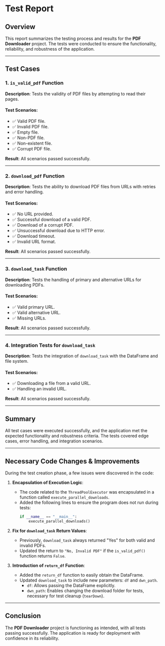 # Test Report

## Overview
This report summarizes the testing process and results for the **PDF Downloader** project. The tests were conducted to ensure the functionality, reliability, and robustness of the application.

---

## Test Cases

### 1. `is_valid_pdf` Function
**Description**: Tests the validity of PDF files by attempting to read their pages.

#### Test Scenarios:
- ✅ Valid PDF file.
- ✅ Invalid PDF file.
- ✅ Empty file.
- ✅ Non-PDF file.
- ✅ Non-existent file.
- ✅ Corrupt PDF file.

**Result**: All scenarios passed successfully.

---

### 2. `download_pdf` Function
**Description**: Tests the ability to download PDF files from URLs with retries and error handling.

#### Test Scenarios:
- ✅ No URL provided.
- ✅ Successful download of a valid PDF.
- ✅ Download of a corrupt PDF.
- ✅ Unsuccessful download due to HTTP error.
- ✅ Download timeout.
- ✅ Invalid URL format.

**Result**: All scenarios passed successfully.

---

### 3. `download_task` Function
**Description**: Tests the handling of primary and alternative URLs for downloading PDFs.

#### Test Scenarios:
- ✅ Valid primary URL.
- ✅ Valid alternative URL.
- ✅ Missing URLs.

**Result**: All scenarios passed successfully.

---

### 4. Integration Tests for `download_task`
**Description**: Tests the integration of `download_task` with the DataFrame and file system.

#### Test Scenarios:
- ✅ Downloading a file from a valid URL.
- ✅ Handling an invalid URL.

**Result**: All scenarios passed successfully.

---

## Summary
All test cases were executed successfully, and the application met the expected functionality and robustness criteria. The tests covered edge cases, error handling, and integration scenarios.

---

## Necessary Code Changes & Improvements
During the test creation phase, a few issues were discovered in the code:

1. **Encapsulation of Execution Logic**:
   - The code related to the `ThreadPoolExecutor` was encapsulated in a function called `execute_parallel_downloads`.
   - Added the following lines to ensure the program does not run during tests:
     ```python
     if __name__ == "__main__":
         execute_parallel_downloads()
     ```

2. **Fix for `download_task` Return Values**:
   - Previously, `download_task` always returned "Yes" for both valid and invalid PDFs.
   - Updated the return to `"No, Invalid PDF"` if the `is_valid_pdf()` function returns `False`.

3. **Introduction of `return_df` Function**:
   - Added the `return_df` function to easily obtain the DataFrame.
   - Updated `download_task` to include new parameters: `df` and `dwn_path`.
     - `df`: Allows passing the DataFrame explicitly.
     - `dwn_path`: Enables changing the download folder for tests, necessary for test cleanup (`tearDown`).

---

## Conclusion
The **PDF Downloader** project is functioning as intended, with all tests passing successfully. The application is ready for deployment with confidence in its reliability.
